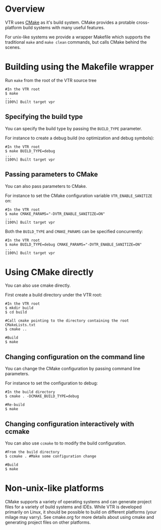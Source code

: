 Overview
========
VTR uses [CMake](https://cmake.org) as it's build system.
CMake provides a protable cross-platform build systems with many useful features.

For unix-like systems we provide a wrapper Makefile which supports the traditional `make` and `make clean` commands, but calls CMake behind the scenes.

Building using the Makefile wrapper
==========================
Run `make` from the root of the VTR source tree

```shell
#In the VTR root
$ make
...
[100%] Built target vpr
```

Specifying the build type
-------------------------
You can specify the build type by passing the `BUILD_TYPE` parameter.

For instance to create a debug build (no optimization and debug symbols):

```shell
#In the VTR root
$ make BUILD_TYPE=debug
...
[100%] Built target vpr
```

Passing parameters to CMake
---------------------------
You can also pass parameters to CMake.

For instance to set the CMake configuration variable `VTR_ENABLE_SANITIZE` on:

```shell
#In the VTR root
$ make CMAKE_PARAMS="-DVTR_ENABLE_SANITIZE=ON"
...
[100%] Built target vpr
```

Both the `BUILD_TYPE` and `CMAKE_PARAMS` can be specified concurrently:
```shell
#In the VTR root
$ make BUILD_TYPE=debug CMAKE_PARAMS="-DVTR_ENABLE_SANITIZE=ON"
...
[100%] Built target vpr
```


Using CMake directly
====================
You can also use cmake directly.

First create a build directory under the VTR root:

```shell
#In the VTR root
$ mkdir build
$ cd build

#Call cmake pointing to the directory containing the root CMakeLists.txt
$ cmake ..

#Build
$ make
```

Changing configuration on the command line
------------------------------------------------
You can change the CMake configuration by passing command line parameters.

For instance to set the configuration to debug:

```shell
#In the build directory
$ cmake . -DCMAKE_BUILD_TYPE=debug

#Re-build
$ make
```

Changing configuration interactively with ccmake
------------------------------------------------
You can also use `ccmake` to to modify the build configuration.

```shell
#From the build directory
$ ccmake . #Make some configuration change

#Build
$ make
```

Non-unix-like platforms
=======================
CMake supports a variety of operating systems and can generate project files for a variety of build systems and IDEs.
While VTR is developed primarily on Linux, it should be possible to build on different platforms (your milage may varry).
See cmake.org for more details about using cmake and generating project files on other platforms.

